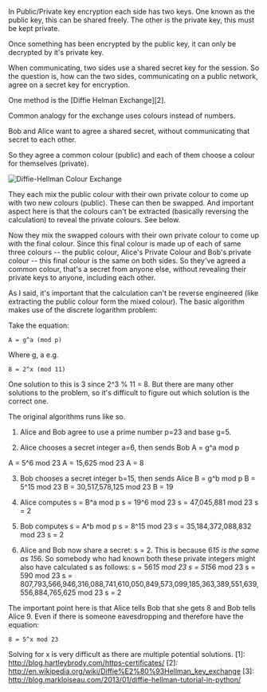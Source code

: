 In Public/Private key encryption each side has two keys. One known as the public key, this can be shared freely. The other is the private key, this must be kept private.

Once something has been encrypted by the public key, it can only be decrypted by it's private key.

When communicating, two sides use a shared secret key for the session. So the question is, how can the two sides, communicating on a public network, agree on a secret key for encryption.

One method is the [Diffie Helman Exchange][2]. 

Common analogy for the exchange uses colours instead of numbers.

Bob and Alice want to agree a shared secret, without communicating that secret to each other. 

So they agree a common colour (public) and each of them choose a colour for themselves (private). 

![Diffie-Hellman Colour Exchange](http://en.wikipedia.org/wiki/File:Diffie-Hellman_Key_Exchange.svg)

They each mix the public colour with their own private colour to come up with two new colours (public). These can then be swapped. And important aspect here is that the colours can't be extracted (basically reversing the calculation) to reveal the private colours. See below.

Now they mix the swapped colours with their own private colour to come up with the final colour. Since this final colour is made up of each of same three colours -- the public colour, Alice's Private Colour and Bob's private colour -- this final colour is the same on both sides. So they've agreed a common colour, that's a secret from anyone else, without revealing their private keys to anyone, including each other.

As I said, it's important that the calculation can't be reverse engineered (like extracting the public colour form the mixed colour). The basic algorithm makes use of the discrete logarithm problem:

Take the equation:

    A = g^a (mod p)

Where g, a
e.g.
    
    8 = 2^x (mod 11)

One solution to this is 3 since 2^3 % 11 = 8. But there are many other solutions to the problem, so it's difficult to figure out which solution is the correct one.

The original algorithms runs like so.

1. Alice and Bob agree to use a prime number p=23 and base g=5.

2. Alice chooses a secret integer a=6, then sends Bob A = g^a mod p

A = 5^6 mod 23
A = 15,625 mod 23
A = 8

3. Bob chooses a secret integer b=15, then sends Alice B = g^b mod p
B = 5^15 mod 23
B = 30,517,578,125 mod 23
B = 19

4. Alice computes s = B^a mod p
s = 19^6 mod 23
s = 47,045,881 mod 23
s = 2

5. Bob computes s = A^b mod p
s = 8^15 mod 23
s = 35,184,372,088,832 mod 23
s = 2

6. Alice and Bob now share a secret: s = 2. This is because 6*15 is the same as 15*6. So somebody who had known both these private integers might also have calculated s as follows:
s = 56*15 mod 23
s = 515*6 mod 23
s = 590 mod 23
s = 807,793,566,946,316,088,741,610,050,849,573,099,185,363,389,551,639,556,884,765,625 mod 23
s = 2

The important point here is that Alice tells Bob that she gets 8 and Bob tells Alice 9. Even if there is someone eavesdropping and therefore have the equation:

    8 = 5^x mod 23

Solving for x is very difficult as there are multiple potential solutions.
[1]: http://blog.hartleybrody.com/https-certificates/
[2]: http://en.wikipedia.org/wiki/Diffie%E2%80%93Hellman_key_exchange
[3]: http://blog.markloiseau.com/2013/01/diffie-hellman-tutorial-in-python/
